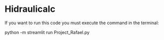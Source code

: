 # Hidraulicalc

If you want to run this code you must execute the command in the terminal:

python -m streamlit run Project_Rafael.py
